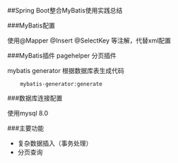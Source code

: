 ##Spring Boot整合MyBatis使用实践总结

###MyBatis配置

使用@Mapper @Insert @SelectKey 等注解，代替xml配置

###MyBatis插件
pagehelper 分页插件

mybatis generator 根据数据库表生成代码

        mybatis-generator:generate

###数据库连接配置

使用mysql 8.0


###主要功能

* 复杂数据插入（事务处理）
* 分页查询



